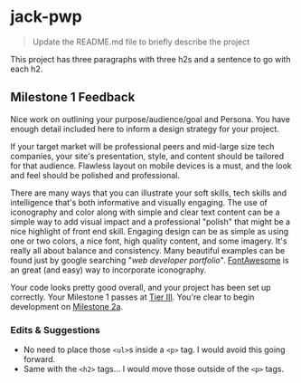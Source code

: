# jack-pwp

> Update the README.md file to briefly describe the project

This project has three paragraphs with three h2s and a sentence to go with each h2.

## Milestone 1 Feedback
Nice work on outlining your purpose/audience/goal and Persona. You have enough detail included here to inform a design strategy for your project.

If your target market will be professional peers and mid-large size tech companies, your site's presentation, style, and content should be tailored for that audience. Flawless layout on mobile devices is a must, and the look and feel should be polished and professional.

There are many ways that you can illustrate your soft skills, tech skills and intelligence that's both informative and visually engaging. The use of iconography and color along with simple and clear text content can be a simple way to add visual impact and a professional "polish" that might be a nice highlight of front end skill. Engaging design can be as simple as using one or two colors, a nice font, high quality content, and some imagery. It's really all about balance and consistency. Many beautiful examples can be found just by google searching "_web developer portfolio_". [FontAwesome](http://fontawesome.io/) is an great (and easy) way to incorporate iconography.

Your code looks pretty good overall, and your project has been set up correctly. Your Milestone 1 passes at [Tier III](https://bootcamp-coders.cnm.edu/projects/personal/rubric/). You're clear to begin development on [Milestone 2a](https://bootcamp-coders.cnm.edu/projects/personal/milestone-two/).
 
### Edits &amp; Suggestions
- No need to place those `<ul>`s inside a `<p>` tag. I would avoid this going forward.
- Same with the `<h2>` tags... I would move those outside of the `<p>` tags.
